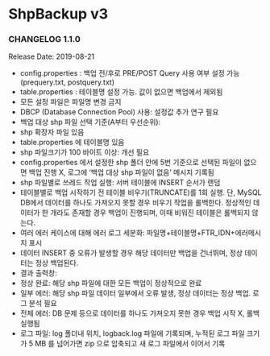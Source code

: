 # ShpBackup v3

### CHANGELOG 1.1.0
Release Date: 2019-08-21
-	config.properties : 백업 전/후로 PRE/POST Query 사용 여부 설정 가능(prequery.txt, postquery.txt)
-	table.properties : 테이블명 설정 가능. 값이 없으면 백업에서 제외됨
-	모든 설정 파일은 파일명 변경 금지
-	DBCP (Database Connection Pool) 사용: 설정값 추가 연구 필요
-	백업 대상 shp 파일 선택 기준(A부터 우선순위):
-	shp 확장자 파일 있음
-	table.properties 에 테이블명 있음
-	shp 파일크기가 100 바이트 이상: 개선 필요
-	config.properties 에서 설정한 shp 폴더 안에 5번 기준으로 선택된 파일이 없으면 백업 진행 X, 로그에 ‘백업 대상 shp 파일이 없음’ 메시지 기록됨
-	shp 파일별로 쓰레드 작업 실행: 서버 테이블에 INSERT 순서가 랜덤
-	테이블별로 백업 시작하기 전 테이블 비우기(TRUNCATE)를 1회 실행. 단, MySQL DB에서 데이터를 하나도 가져오지 못할 경우 비우기 작업을 롤백한다. 정상적인 데이터가 한 개라도 존재할 경우 백업이 진행되며, 이때 비워진 테이블은 롤백되지 않는다.
-	여러 에러 케이스에 대해 에러 로그 세분화: 파일명+테이블명+FTR_IDN+에러메시지 표시
-	데이터 INSERT 중 오류가 발생할 경우 해당 데이터만 백업을 건너뛰며, 정상 데이터는 정상 백업된다.
-	결과 출력창:
-	정상 완료: 해당 shp 파일에 대한 모든 백업이 정상적으로 완료
-	일부 에러: 해당 shp 파일 데이터 일부에서 오류 발생, 정상 데이터는 정상 백업. 로그 분석 필요
-	전체 에러: DB 문제 등으로 데이터를 하나도 가져오지 못한 경우 백업 시작 X, 롤백 실행됨
-	로그 파일: log 폴더내 위치, logback.log 파일에 기록되며, 누적된 로그 파일 크기가 5 MB 를 넘어가면 zip 으로 압축되고 새 로그 파일에서 이어서 기록
